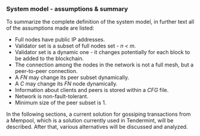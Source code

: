 ### System model - assumptions & summary

To summarize the complete definition of the system model, in further text all of the assumptions made are listed:

* Full nodes have public IP addresses.
* Validator set is a subset of full nodes set - *n < m*.
* Validator set is a dynamic one - it changes potentially for each block to be added to the blockchain.
* The connection among the nodes in the network is not a full mesh, but a peer-to-peer connection.
* A *FN* may change its peer subset dynamically.
* A *C* may change its *FN* node dynamically.
* Information about clients and peers is stored within a *CFG* file.
* Network is non-fault-tolerant.
* Minimum size of the peer subset is 1.

In the following sections, a current solution for gossiping transactions from a Mempool, which is a solution currently used in Tendermint, will be described. After that, various alternatives will be discussed and analyzed.
<!--stackedit_data:
eyJoaXN0b3J5IjpbLTMzNzI2NDcxOCw5MzI2NDM4MzIsMzk4Nz
c4NDM3XX0=
-->